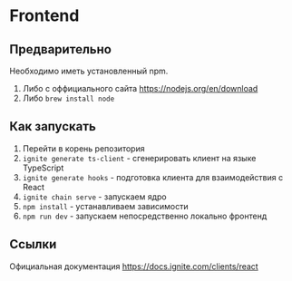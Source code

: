 # Frontend

## Предварительно

Необходимо иметь установленный npm. 
1. Либо с оффициального сайта https://nodejs.org/en/download
2. Либо `brew install node`

## Как запускать

1. Перейти в корень репозитория
2. `ignite generate ts-client` - сгенерировать клиент на языке TypeScript
3. `ignite generate hooks` - подготовка клиента для взаимодействия с React
4. `ignite chain serve` - запускаем ядро
5. `npm install` - устанавливаем зависимости
6. `npm run dev` - запускаем непосредственно локально фронтенд

## Ссылки

Официальная документация https://docs.ignite.com/clients/react
